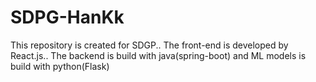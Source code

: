 # SDPG-HanKk
 This repository is created for SDGP..
 The front-end is developed by React.js..
The backend is build with java(spring-boot) and ML models is build with python(Flask)
